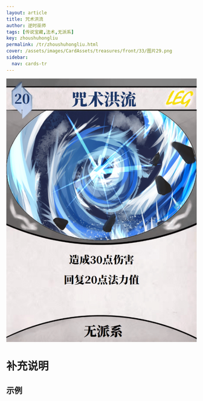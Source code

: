 ```yaml
---
layout: article
title: 咒术洪流
author: 逆时巫师
tags: [传说宝藏,法术,无派系]
key: zhoushuhongliu
permalink: /tr/zhoushuhongliu.html
cover: /assets/images/CardAssets/treasures/front/33/图片29.png
sidebar:
  nav: cards-tr
---
```

![](/assets/images/CardAssets/treasures/front/33/图片29.png)

# 补充说明



## 示例
> 
